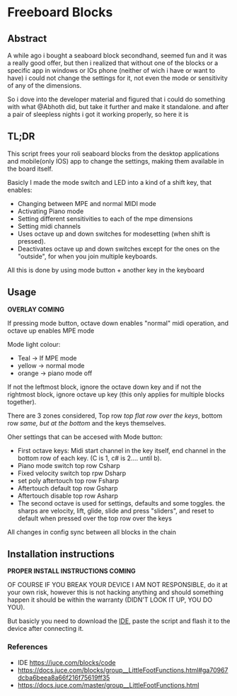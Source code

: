 # Freeboard Blocks


## Abstract
A while ago i bought a seaboard block secondhand, seemed fun and it was a really good offer, but then i realized that without one of the blocks or a specific app in windows or IOs phone (neither of wich i have or want to have) i could not change the settings for it, not even the mode or sensitivity of any of the dimensions.

So i dove into the developer material and figured that i could do something with what @Abhoth did, but take it further and make it standalone. and after a pair of sleepless nights i got it working properly, so here it is

## TL;DR

This script frees your roli seaboard blocks from the desktop applications and mobile(only IOS) app to change the settings, making them available in the board itself.

Basicly I made the mode switch and LED into a kind of a shift key, that enables:
- Changing between MPE and normal MIDI mode
- Activating Piano mode
- Setting different sensitivities to each of the mpe dimensions
- Setting midi channels
- Uses octave up and down switches for modesetting (when shift is pressed).
- Deactivates octave up and down switches except for the ones on the "outside", for when you join multiple keyboards.

All this is done by using mode button + another key in the keyboard 

## Usage
**OVERLAY COMING**

If pressing mode button, octave down enables "normal" midi operation, and octave up enables MPE mode

Mode light colour:
  * Teal -> If MPE mode
  * yellow -> normal mode
  * orange -> piano mode off

If not the leftmost block, ignore the octave down key and if not the rightmost block, ignore octave up key (this only applies for multiple blocks together).

There are 3 zones considered, Top row *top flat row over the keys*, bottom row *same, but at the bottom* and the keys themselves.

Oher settings that can be accesed with Mode button:
  * First octave keys: Midi start channel in the key itself, end channel in the bottom row of each key. (C is 1, c# is 2.... until b).
  * Piano mode switch top row Csharp
  * Fixed velocity switch top rpw Dsharp
  * set poly aftertouch top row Fsharp
  * Aftertouch default top row Gsharp
  * Aftertouch disable top row Asharp
  * The second octave is used for settings, defaults and some toggles. the sharps are velocity, lift, glide, slide and press "sliders", and reset to default when pressed over the top row over the keys

All changes in config sync between all blocks in the chain

## Installation instructions
**PROPER INSTALL INSTRUCTIONS COMING**

OF COURSE IF YOU BREAK YOUR DEVICE I AM NOT RESPONSIBLE, do it at your own risk, however this is not hacking anything and should something happen it should be within the warranty (DIDN'T LOOK IT UP, YOU DO YOU).


But basicly you need to download the [IDE](https://juce.com/blocks/code), paste the script and flash it to the device after connecting it.

### References
- IDE https://juce.com/blocks/code
- https://docs.juce.com/blocks/group__LittleFootFunctions.html#ga70967dcba6beea8a66f216f75619ff35 
- https://docs.juce.com/master/group__LittleFootFunctions.html
